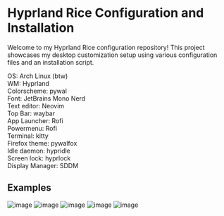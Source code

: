 # Hyprland Rice Configuration and Installation

Welcome to my Hyprland Rice configuration repository! This project showcases my desktop customization setup using various configuration files and an installation script.

 OS: Arch Linux (btw)  
 WM: Hyprland  
 Colorscheme: pywal  
 Font: JetBrains Mono Nerd  
 Text editor: Neovim  
 Top Bar: waybar  
 App Launcher: Rofi  
 Powermenu: Rofi  
 Terminal: kitty  
 Firefox theme: pywalfox  
 Idle daemon: hypridle  
 Screen lock: hyprlock  
 Display Manager: SDDM  

## Examples
![image](https://github.com/pranav244872/configuring-wm/assets/137860111/bab3ae7d-281c-4643-9ca2-43249bd89c58)
![image](https://github.com/pranav244872/configuring-wm/assets/137860111/135f7812-e161-4875-af6c-0b710972f9df)
![image](https://github.com/pranav244872/configuring-wm/assets/137860111/02bedce6-0e14-4094-99ec-49e77e712c19)
![image](https://github.com/pranav244872/configuring-wm/assets/137860111/769a61eb-d65a-43b5-a666-0ecbd8ec5eb1)
![image](https://github.com/pranav244872/configuring-wm/assets/137860111/f1afcf28-8174-4485-ab65-0c2bdab6e531)


